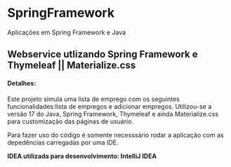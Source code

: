 # SpringFramework
Aplicações em Spring Framework e Java 
 
 
<h2>Webservice utlizando Spring Framework e Thymeleaf || Materialize.css</h2>

<h4>Detalhes:</h4>
Este projeto simula uma lista de emprego com os seguintes funcionalidades:lista de empregos e adicionar empregos.
Utilizou-se a versão 17 do Java, Spring Framework, Thymeleaf e ainda Materialize.css para customização das páginas
de usuário<html>.
 
 Para fazer uso do código é somente necesssário rodar a aplicação com as depedências carregadas por uma IDE.

 
 <strong>IDEA utilizada para desenvolvimento: IntelliJ IDEA</strong>

